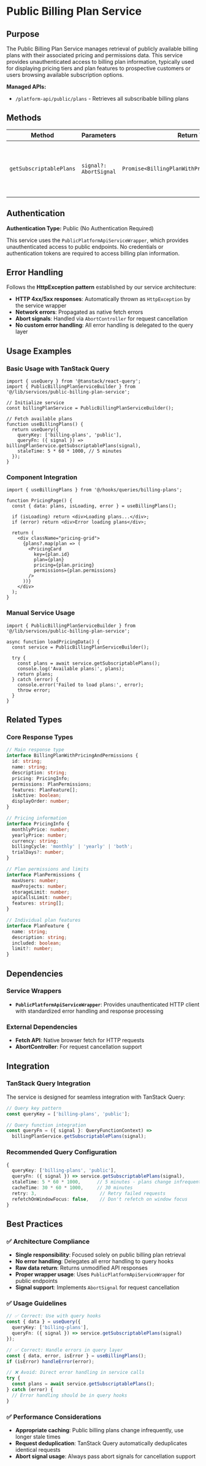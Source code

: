 # Public Billing Plan Service

## Purpose

The Public Billing Plan Service manages retrieval of publicly available billing plans with their associated pricing and permissions data. This service provides unauthenticated access to billing plan information, typically used for displaying pricing tiers and plan features to prospective customers or users browsing available subscription options.

**Managed APIs:**
- `/platform-api/public/plans` - Retrieves all subscribable billing plans

## Methods

| Method | Parameters | Return Type | Description |
|--------|------------|-------------|-------------|
| `getSubscriptablePlans` | `signal?: AbortSignal` | `Promise<BillingPlanWithPricingAndPermissions[]>` | Retrieves all publicly available billing plans with pricing and permissions |

## Authentication

**Authentication Type:** Public (No Authentication Required)

This service uses the `PublicPlatformApiServiceWrapper`, which provides unauthenticated access to public endpoints. No credentials or authentication tokens are required to access billing plan information.

## Error Handling

Follows the **HttpException pattern** established by our service architecture:

- **HTTP 4xx/5xx responses**: Automatically thrown as `HttpException` by the service wrapper
- **Network errors**: Propagated as native fetch errors
- **Abort signals**: Handled via `AbortController` for request cancellation
- **No custom error handling**: All error handling is delegated to the query layer

## Usage Examples

### Basic Usage with TanStack Query

```tsx
import { useQuery } from '@tanstack/react-query';
import { PublicBillingPlanServiceBuilder } from '@/lib/services/public-billing-plan-service';

// Initialize service
const billingPlanService = PublicBillingPlanServiceBuilder();

// Fetch available plans
function useBillingPlans() {
  return useQuery({
    queryKey: ['billing-plans', 'public'],
    queryFn: ({ signal }) => billingPlanService.getSubscriptablePlans(signal),
    staleTime: 5 * 60 * 1000, // 5 minutes
  });
}
```

### Component Integration

```tsx
import { useBillingPlans } from '@/hooks/queries/billing-plans';

function PricingPage() {
  const { data: plans, isLoading, error } = useBillingPlans();

  if (isLoading) return <div>Loading plans...</div>;
  if (error) return <div>Error loading plans</div>;

  return (
    <div className="pricing-grid">
      {plans?.map(plan => (
        <PricingCard 
          key={plan.id}
          plan={plan}
          pricing={plan.pricing}
          permissions={plan.permissions}
        />
      ))}
    </div>
  );
}
```

### Manual Service Usage

```tsx
import { PublicBillingPlanServiceBuilder } from '@/lib/services/public-billing-plan-service';

async function loadPricingData() {
  const service = PublicBillingPlanServiceBuilder();
  
  try {
    const plans = await service.getSubscriptablePlans();
    console.log('Available plans:', plans);
    return plans;
  } catch (error) {
    console.error('Failed to load plans:', error);
    throw error;
  }
}
```

## Related Types

### Core Response Types

```typescript
// Main response type
interface BillingPlanWithPricingAndPermissions {
  id: string;
  name: string;
  description: string;
  pricing: PricingInfo;
  permissions: PlanPermissions;
  features: PlanFeature[];
  isActive: boolean;
  displayOrder: number;
}

// Pricing information
interface PricingInfo {
  monthlyPrice: number;
  yearlyPrice: number;
  currency: string;
  billingCycle: 'monthly' | 'yearly' | 'both';
  trialDays?: number;
}

// Plan permissions and limits
interface PlanPermissions {
  maxUsers: number;
  maxProjects: number;
  storageLimit: number;
  apiCallsLimit: number;
  features: string[];
}

// Individual plan features
interface PlanFeature {
  name: string;
  description: string;
  included: boolean;
  limit?: number;
}
```

## Dependencies

### Service Wrappers
- **`PublicPlatformApiServiceWrapper`**: Provides unauthenticated HTTP client with standardized error handling and response processing

### External Dependencies
- **Fetch API**: Native browser fetch for HTTP requests
- **AbortController**: For request cancellation support

## Integration

### TanStack Query Integration

The service is designed for seamless integration with TanStack Query:

```typescript
// Query key pattern
const queryKey = ['billing-plans', 'public'];

// Query function integration
const queryFn = ({ signal }: QueryFunctionContext) => 
  billingPlanService.getSubscriptablePlans(signal);
```

### Recommended Query Configuration

```typescript
{
  queryKey: ['billing-plans', 'public'],
  queryFn: ({ signal }) => service.getSubscriptablePlans(signal),
  staleTime: 5 * 60 * 1000,      // 5 minutes - plans change infrequently
  cacheTime: 30 * 60 * 1000,     // 30 minutes
  retry: 3,                       // Retry failed requests
  refetchOnWindowFocus: false,    // Don't refetch on window focus
}
```

## Best Practices

### ✅ Architecture Compliance

- **Single responsibility**: Focused solely on public billing plan retrieval
- **No error handling**: Delegates all error handling to query hooks
- **Raw data return**: Returns unmodified API responses
- **Proper wrapper usage**: Uses `PublicPlatformApiServiceWrapper` for public endpoints
- **Signal support**: Implements `AbortSignal` for request cancellation

### ✅ Usage Guidelines

```typescript
// ✅ Correct: Use with query hooks
const { data } = useQuery({
  queryKey: ['billing-plans'],
  queryFn: ({ signal }) => service.getSubscriptablePlans(signal)
});

// ✅ Correct: Handle errors in query layer
const { data, error, isError } = useBillingPlans();
if (isError) handleError(error);

// ❌ Avoid: Direct error handling in service calls
try {
  const plans = await service.getSubscriptablePlans();
} catch (error) {
  // Error handling should be in query hooks
}
```

### ✅ Performance Considerations

- **Appropriate caching**: Public billing plans change infrequently, use longer stale times
- **Request deduplication**: TanStack Query automatically deduplicates identical requests
- **Abort signal usage**: Always pass abort signals for cancellation support